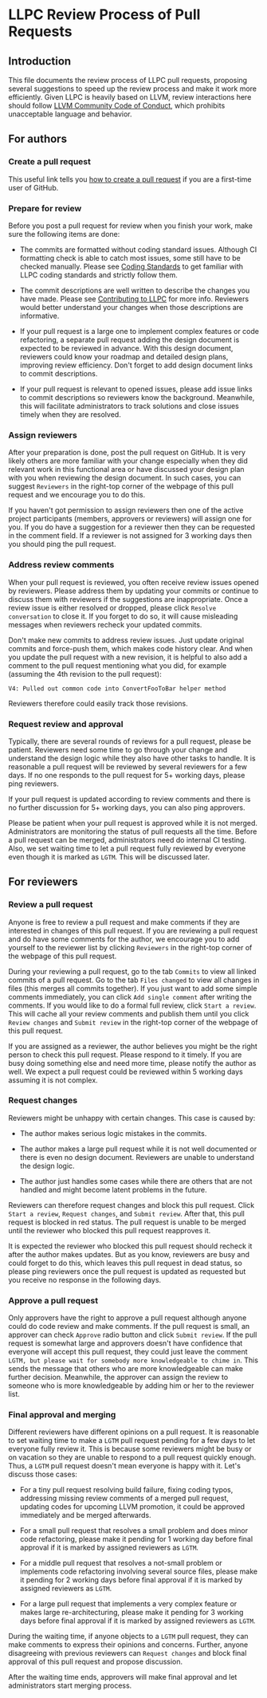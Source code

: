 # LLPC Review Process of Pull Requests

## Introduction

This file documents the review process of LLPC pull requests, proposing
several suggestions to speed up the review process and make it work more
efficiently. Given LLPC is heavily based on LLVM, review interactions here
should follow [LLVM Community Code of Conduct](https://llvm.org/docs/CodeOfConduct.html),
which prohibits unacceptable language and behavior.

## For authors

### Create a pull request

This useful link tells you [how to create a pull request](https://docs.github.com/en/github/collaborating-with-issues-and-pull-requests/creating-a-pull-request)
if you are a first-time user of GitHub.

### Prepare for review

Before you post a pull request for review when you finish your work, make
sure the following items are done:

* The commits are formatted without coding standard issues. Although CI
  formatting check is able to catch most issues, some still have to be
  checked manually. Please see [Coding Standards](./CodingStandards.md) to
  get familiar with LLPC coding standards and strictly follow them.

* The commit descriptions are well written to describe the changes you
  have made. Please see [Contributing to LLPC](./Contributing.md) for more
  info. Reviewers would better understand your changes when those
  descriptions are informative.

* If your pull request is a large one to implement complex features or
  code refactoring, a separate pull request adding the design document
  is expected to be reviewed in advance. With this design document,
  reviewers could know your roadmap and detailed design plans, improving
  review efficiency. Don't forget to add design document links to commit
  descriptions.

* If your pull request is relevant to opened issues, please add issue
  links to commit descriptions so reviewers know the background. Meanwhile,
  this will facilitate administrators to track solutions and close issues
  timely when they are resolved.

### Assign reviewers

After your preparation is done, post the pull request on GitHub. It is
very likely others are more familiar with your change especially when
they did relevant work in this functional area or have discussed your
design plan with you when reviewing the design document. In such cases,
you can suggest `Reviewers` in the right-top corner of the webpage of this
pull request and we encourage you to do this.

If you haven't got permission to assign reviewers then one of the active
project participants (members, approvers or reviewers) will assign one for
you. If you do have a suggestion for a reviewer then they can be requested
in the comment field. If a reviewer is not assigned for 3 working days then
you should ping the pull request.

### Address review comments

When your pull request is reviewed, you often receive review issues opened
by reviewers. Please address them by updating your commits or continue to
discuss them with reviewers if the suggestions are inappropriate. Once a
review issue is either resolved or dropped, please click `Resolve conversation`
to close it. If you forget to do so, it will cause misleading messages when
reviewers recheck your updated commits.

Don't make new commits to address review issues. Just update original
commits and force-push them, which makes code history clear. And when you
update the pull request with a new revision, it is helpful to also add a
comment to the pull request mentioning what you did, for example (assuming
the 4th revision to the pull request):
```
V4: Pulled out common code into ConvertFooToBar helper method
```
Reviewers therefore could easily track those revisions.

### Request review and approval

Typically, there are several rounds of reviews for a pull request, please
be patient. Reviewers need some time to go through your change and
understand the design logic while they also have other tasks to handle. It
is reasonable a pull request will be reviewed by several reviewers for a
few days. If no one responds to the pull request for 5+ working days,
please ping reviewers.

If your pull request is updated according to review comments and there is no
further discussion for 5+ working days, you can also ping approvers.

Please be patient when your pull request is approved while it is not merged.
Administrators are monitoring the status of pull requests all the time.
Before a pull request can be merged, administrators need do internal CI
testing. Also, we set waiting time to let a pull request fully reviewed by
everyone even though it is marked as `LGTM`. This will be discussed later.

## For reviewers

### Review a pull request

Anyone is free to review a pull request and make comments if they are
interested in changes of this pull request. If you are reviewing a pull
request and do have some comments for the author, we encourage you to add
yourself to the reviewer list by clicking `Reviewers` in the right-top
corner of the webpage of this pull request.

During your reviewing a pull request, go to the tab `Commits` to view all
linked commits of a pull request. Go to the tab `Files changed` to view
all changes in files (this merges all commits together). If you just want
to add some simple comments immediately, you can click `Add single comment`
after writing the comments. If you would like to do a formal full review,
click `Start a review`. This will cache all your review comments and publish
them until you click `Review changes` and `Submit review` in the right-top
corner of the webpage of this pull request.

If you are assigned as a reviewer, the author believes you might be the
right person to check this pull request. Please respond to it timely. If
you are busy doing something else and need more time, please notify the
author as well. We expect a pull request could be reviewed within 5 working
days assuming it is not complex.

### Request changes

Reviewers might be unhappy with certain changes. This case is caused by:

* The author makes serious logic mistakes in the commits.

* The author makes a large pull request while it is not well documented or
  there is even no design document. Reviewers are unable to understand the
  design logic.

* The author just handles some cases while there are others that are not
  handled and might become latent problems in the future.

Reviewers can therefore request changes and block this pull request. Click
`Start a review`, `Request changes`, and `Submit review`. After that, this
pull request is blocked in red status. The pull request is unable to be
merged until the reviewer who blocked this pull request reapproves it.

It is expected the reviewer who blocked this pull request should recheck it
after the author makes updates. But as you know, reviewers are busy and
could forget to do this, which leaves this pull request in dead status, so
please ping reviewers once the pull request is updated as requested but you
receive no response in the following days.

### Approve a pull request

Only approvers have the right to approve a pull request although anyone
could do code review and make comments. If the pull request is small, an
approver can check `Approve` radio button and click `Submit review`. If
the pull request is somewhat large and approvers doesn't have confidence
that everyone will accept this pull request, they could just leave
the comment `LGTM, but please wait for somebody more knowledgeable to chime
in`. This sends the message that others who are more knowledgeable can make
further decision. Meanwhile, the approver can assign the review to
someone who is more knowledgeable by adding him or her to the reviewer list.

### Final approval and merging

Different reviewers have different opinions on a pull request. It is
reasonable to set waiting time to make a `LGTM` pull request pending for
a few days to let everyone fully review it. This is because some reviewers
might be busy or on vacation so they are unable to respond to a pull
request quickly enough. Thus, a `LGTM` pull request doesn't mean everyone
is happy with it. Let's discuss those cases:

* For a tiny pull request resolving build failure, fixing coding typos,
  addressing missing review comments of a merged pull request, updating
  codes for upcoming LLVM promotion, it could be approved immediately
  and be merged afterwards.

* For a small pull request that resolves a small problem and does minor
  code refactoring, please make it pending for 1 working day before final
  approval if it is marked by assigned reviewers as `LGTM`.

* For a middle pull request that resolves a not-small problem or implements
  code refactoring involving several source files, please make it pending
  for 2 working days before final approval if it is marked by assigned
  reviewers as `LGTM`.

* For a large pull request that implements a very complex feature or makes
  large re-architecturing, please make it pending for 3 working days
  before final approval if it is marked by assigned reviewers as `LGTM`.

During the waiting time, if anyone objects to a `LGTM` pull request, they
can make comments to express their opinions and concerns. Further,
anyone disagreeing with previous reviewers can `Request changes` and block
final approval of this pull request and propose discussion.

After the waiting time ends, approvers will make final approval and let
administrators start merging process.
